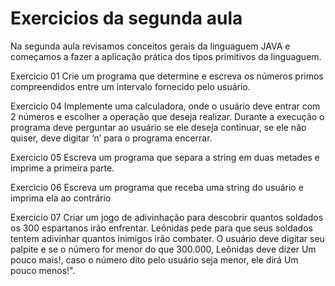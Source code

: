 # Exercicios da segunda aula

Na segunda aula revisamos conceitos gerais da linguaguem JAVA e começamos a fazer a aplicação prática dos tipos primitivos da linguaguem.

Exercicio 01
Crie um programa que determine e escreva os números primos compreendidos entre um intervalo fornecido pelo usuário.

Exercicio 04
Implemente uma calculadora, onde o usuário deve entrar com 2 números e escolher a operação que deseja realizar. Durante a execução o programa deve perguntar ao usuário se ele deseja continuar, se ele não quiser, deve digitar ‘n’ para o programa encerrar.

Exercicio 05
Escreva um programa que separa a string em duas metades e imprime a primeira parte.

Exercicio 06
Escreva um programa que receba uma string do usuário e imprima ela ao contrário

Exercicio 07
Criar um jogo de adivinhação para descobrir quantos soldados os 300 espartanos irão enfrentar. Leônidas pede para que seus soldados tentem adivinhar quantos inimigos irão combater. O usuário deve digitar seu palpite e se o número for menor do que 300.000, Leônidas deve dizer Um pouco mais!, caso o número dito pelo usuário seja menor, ele dirá Um pouco menos!".


